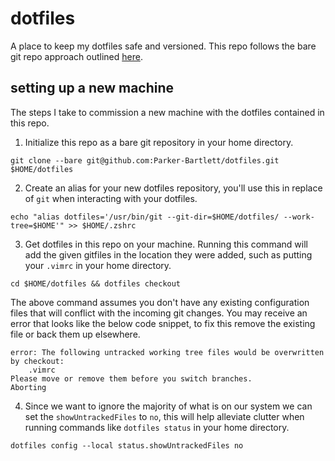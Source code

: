 # dotfiles

A place to keep my dotfiles safe and versioned. This repo follows the bare git repo approach outlined [here](https://www.atlassian.com/git/tutorials/dotfiles).

## setting up a new machine

The steps I take to commission a new machine with the dotfiles contained in this repo.

1. Initialize this repo as a bare git repository in your home directory.
```
git clone --bare git@github.com:Parker-Bartlett/dotfiles.git $HOME/dotfiles
```

2. Create an alias for your new dotfiles repository, you'll use this in replace of `git` when interacting with your dotfiles.
```
echo "alias dotfiles='/usr/bin/git --git-dir=$HOME/dotfiles/ --work-tree=$HOME'" >> $HOME/.zshrc
```

3. Get dotfiles in this repo on your machine. Running this command will add the given gitfiles in the location they were added, such as putting your `.vimrc` in your home directory.
```
cd $HOME/dotfiles && dotfiles checkout
```
The above command assumes you don't have any existing configuration files that will conflict with the incoming git changes. You may receive an error that looks like the below code snippet, to fix this remove the existing file or back them up elsewhere.
```
error: The following untracked working tree files would be overwritten by checkout:
	.vimrc
Please move or remove them before you switch branches.
Aborting
```

4. Since we want to ignore the majority of what is on our system we can set the `showUntrackedFiles` to `no`, this will help alleviate clutter when running commands like `dotfiles status` in your home directory.
```
dotfiles config --local status.showUntrackedFiles no
```
